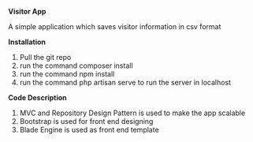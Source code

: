 **Visitor App**

A simple application which saves visitor information in csv format

**Installation**
 1) Pull the git repo
 2) run the command composer install
 3) run the command npm install 
 4) run the command php artisan serve to run the server in localhost
 
**Code Description**
 1) MVC and Repository Design Pattern is used to make the app scalable
 2) Bootstrap is used for front end designing
 3) Blade Engine is used as front end template